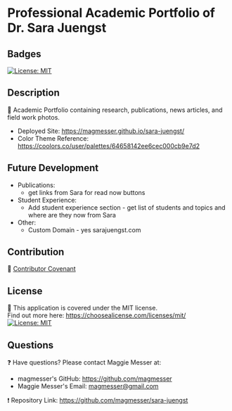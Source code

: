 # Professional Academic Portfolio of Dr. Sara Juengst

## Badges

[![License: MIT](https://img.shields.io/badge/License-MIT-yellow.svg)](https://opensource.org/licenses/MIT)

## Description

🔮 Academic Portfolio containing research, publications, news articles, and field work photos.

  - Deployed Site: https://magmesser.github.io/sara-juengst/
  - Color Theme Reference: https://coolors.co/user/palettes/64658142ee6cec000cb9e7d2

## Future Development
- Publications:
  - get links from Sara for read now buttons
- Student Experience:
  - Add student experience section - get list of students and topics and where are they now from Sara
- Other:
  - Custom Domain - yes sarajuengst.com

## Contribution

🚧 [Contributor Covenant](https://www.contributor-covenant.org/) <br>

## License

🔑 This application is covered under the MIT license. <br>
  Find out more here: https://choosealicense.com/licenses/mit/ <br>
  [![License: MIT](https://img.shields.io/badge/License-MIT-yellow.svg)](https://opensource.org/licenses/MIT)

## Questions

  ❓ Have questions? Please contact Maggie Messer at: <br>

  - magmesser's GitHub: https://github.com/magmesser <br>
  - Maggie Messer's Email: magmesser@gmail.com <br>

  ❗ Repository Link: https://github.com/magmesser/sara-juengst
